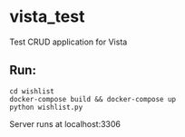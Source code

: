 # vista_test
Test CRUD application for Vista

## Run:
    cd wishlist
    docker-compose build && docker-compose up
    python wishlist.py

Server runs  at localhost:3306

